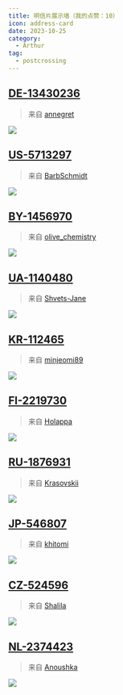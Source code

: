 ```yaml
---
title: 明信片展示墙（我的点赞：10）
icon: address-card
date: 2023-10-25
category:
  - Arthur
tag:
  - postcrossing
---
```


## [DE-13430236](https://www.postcrossing.com/postcards/DE-13430236) 
 >来自 [annegret](https://www.postcrossing.com/user/annegret)

![](./picture/pac25ahehnw47mqqtyrml2khs4q02pyg.jpg)

## [US-5713297](https://www.postcrossing.com/postcards/US-5713297) 
 >来自 [BarbSchmidt](https://www.postcrossing.com/user/BarbSchmidt)

![](./picture/fypwr02syz1w87zf3ak5hovd62c6wnx7.jpg)

## [BY-1456970](https://www.postcrossing.com/postcards/BY-1456970) 
 >来自 [olive_chemistry](https://www.postcrossing.com/user/olive_chemistry)

![](./picture/2b1ce703735b60462dbd22a0c62b7020.jpg)

## [UA-1140480](https://www.postcrossing.com/postcards/UA-1140480) 
 >来自 [Shvets-Jane](https://www.postcrossing.com/user/Shvets-Jane)

![](./picture/66f10b2a5d8fd27da71c75a2307c731e.jpg)

## [KR-112465](https://www.postcrossing.com/postcards/KR-112465) 
 >来自 [minjeomi89](https://www.postcrossing.com/user/minjeomi89)

![](./picture/0774ccd1d3ea65b27193547f7df31ec3.jpg)

## [FI-2219730](https://www.postcrossing.com/postcards/FI-2219730) 
 >来自 [Holappa](https://www.postcrossing.com/user/Holappa)

![](./picture/5b170a8cf8ecc675cf73e408e1242d3b.jpg)

## [RU-1876931](https://www.postcrossing.com/postcards/RU-1876931) 
 >来自 [Krasovskii](https://www.postcrossing.com/user/Krasovskii)

![](./picture/aa4cde8359c36bf565da6659226cefb0.jpg)

## [JP-546807](https://www.postcrossing.com/postcards/JP-546807) 
 >来自 [khitomi](https://www.postcrossing.com/user/khitomi)

![](./picture/ccc32e154e8dd8abbcfc3ca6891de7ff.jpg)

## [CZ-524596](https://www.postcrossing.com/postcards/CZ-524596) 
 >来自 [Shalila](https://www.postcrossing.com/user/Shalila)

![](./picture/9c9cf76ca55f0503b9de29da15eec701.jpg)

## [NL-2374423](https://www.postcrossing.com/postcards/NL-2374423) 
 >来自 [Anoushka](https://www.postcrossing.com/user/Anoushka)

![](./picture/dcb79e94963d086e9b2fd7d60588ae24.jpg)

